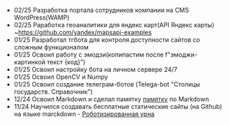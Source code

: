 + 02/25 Разработка портала сотрудников компании на CMS WordPress(WAMP)
+ 02/25 Раработка геоаналитики для яндекс карт(API Яндекс карты) ~https://github.com/yandex/mapsapi-examples
+ 01/25 Разработал тгбота для контроля доступности сайтов со сложным функционалом 
+ 01/25 Освоил работу с эмодзи(копипастим после f"эмоджи-картинкой текст {код}")  
+ 01/25 Освоил настройку бота на личном сервере 24/7
+ 01/25 Освоил OpenCV и Numpy
+ 01/25 Освоил создание телеграм-ботов (Telega-bot "Столицы государств. Справочник")
+ 12/24 Освоил Markdown и сделал памятку [памятку](https://leorodx.github.io/Markdown/) по Markdown
+ 11/24 Научился создавать бесплатные статические сайты (на Github) на языке marckdown - [Роботизированная урна](https://leorodx.github.io/RoboUrn)
